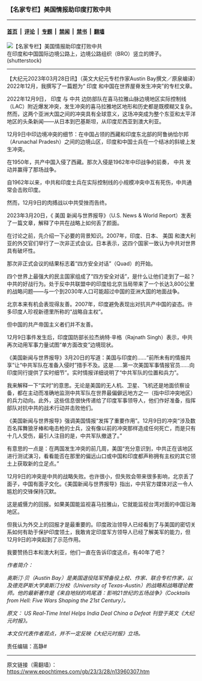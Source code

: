 ### 【名家专栏】美国情报助印度打败中共

---

#### [首页](../../../..?n13960307) &nbsp;|&nbsp; [评论](../../../../../epoch-comment?n13960307) &nbsp;|&nbsp; [专题](../../../../../epoch-special?n13960307) &nbsp;|&nbsp; [禁闻](../../../../../epoch-news?n13960307) &nbsp;|&nbsp; [禁书](../../../../../books?n13960307) &nbsp;|&nbsp; [翻墙](https://github.com/gfw-breaker/nogfw/blob/master/README.md?n13960307)


<div><img alt="【名家专栏】美国情报助印度打败中共" class="attachment-djy_600_400 size-djy_600_400 wp-post-image" src="https://i.epochtimes.com/assets/uploads/2023/03/id13960310-shutterstock_1460184188-600x400.jpg"/>
<div class="caption">
 在印度和中国国际边境公路上，边境公路组织（BRO）竖立的牌子。(shutterstock)
</div></div><hr/><div class="post_content" id="artbody" itemprop="articleBody">
 <!-- article content begin -->
 <p>
  【大纪元2023年03月28日讯】（英文大纪元专栏作家Austin Bay撰文／原泉编译）2022年12月，我撰写了一篇题为“
  <ok href="https://www.epochtimes.com/gb/tag/%E5%8D%B0%E5%BA%A6.html">
   印度
  </ok>
  和中国在世界屋脊发生冲突”的专栏文章。
 </p>
 <p>
  2022年12月9日，
  <ok href="https://www.epochtimes.com/gb/tag/%E5%8D%B0%E5%BA%A6.html">
   印度
  </ok>
  与
  <ok href="https://www.epochtimes.com/gb/tag/%E4%B8%AD%E5%85%B1.html">
   中共
  </ok>
  边防部队在喜马拉雅山脉边境地区实际控制线（LAC）附近爆发冲突，发生冲突的喜马拉雅地区地形和历史都是既模糊又复杂。然而，这两个亚洲大国之间的冲突具有全球意义，这场冲突成为整个东亚和太平洋地区的头条新闻——从日本到巴基斯坦，从印度尼西亚到澳大利亚。
 </p>
 <p>
  12月9日中印边境冲突的细节：在中国占领的西藏和印度东北部的阿鲁纳恰尔邦（Arunachal Pradesh）之间的边境山区，印度和中国士兵在一个结冰的斜坡上发生冲突。
 </p>
 <p>
  在1950年，共产中国入侵了西藏。那次入侵是1962年中印战争的前奏，
  <ok href="https://www.epochtimes.com/gb/tag/%E4%B8%AD%E5%85%B1.html">
   中共
  </ok>
  发动并赢得了那场战争。
 </p>
 <p>
  自1962年以来，中共和印度士兵在实际控制线的小规模冲突中互有死伤，中共通常会击败印度。
 </p>
 <p>
  然而，12月9日的肉搏战以中共受挫而告终。
 </p>
 <p>
  2023年3月20日，《
  <ok href="https://www.epochtimes.com/gb/tag/%E7%BE%8E%E5%9B%BD.html">
   美国
  </ok>
  新闻与世界报导》（U.S. News &amp; World Report）发表了一篇文章，解释了中共在战略上如何丢了颜面。
 </p>
 <p>
  在讨论之前，先介绍一下必要的背景知识。2007年，印度、日本、
  <ok href="https://www.epochtimes.com/gb/tag/%E7%BE%8E%E5%9B%BD.html">
   美国
  </ok>
  和澳大利亚的外交官们举行了一次非正式会议。日本表示，这四个国家一致认为中共对世界具有破坏性。
 </p>
 <p>
  那次非正式会议的结果标志着“四方安全对话”（Quad）的开始。
 </p>
 <p>
  四个世界上最强大的民主国家组成了“四方安全对话”，是什么让他们走到了一起？中共的好战行为。处于反中共联盟中的印度给北京当局带来了一个长达3,800公里的战略问题——与一个到2030年人口可能超过中国的亚洲大国的地面战争。
 </p>
 <p>
  北京本来有机会表现得友善。2007年，印度避免表现出对抗共产中国的姿态。许多印度人珍视新德里所称的“战略自主权”。
 </p>
 <p>
  但中国的共产帝国主义者们并不友善。
 </p>
 <p>
  12月9日事件发生后，印度国防部长拉杰纳特‧辛格（Rajnath Singh）表示，中共再次动用军事力量试图“单方面改变”边境现状。
 </p>
 <p>
  《美国新闻与世界报导》3月20日的写道：美国与印度的……“前所未有的情报共享”让“中共军队在准备入侵时”措手不及。这是……第一次美国军事情报官员……向印度同行提供了实时细节”。实时情报详细说明了“中共军队的位置和兵力”。
 </p>
 <p>
  我来解释一下“实时”的意思。无论是美国的无人机、卫星、飞机还是地面侦察设备，都在主动而准确地监测中共军队在世界最偏僻远地方之一（指中印冲突地区）的兵力动向。此外，这些信息很快传递给了印度军事领导人，他们作好准备，指挥部队对抗中共的战术行动并击败他们。
 </p>
 <p>
  《美国新闻与世界报导》强调美国情报“发挥了重要作用”。12月9日的冲突“涉及数百名挥舞狼牙棒和电击枪的士兵，没有像以前的冲突那样造成任何死亡，而是只有十几人受伤，最引人注目的是，中共军队撤退了。”
 </p>
 <p>
  有意思的一点是：在两国发生冲突的前几周，美国“充分意识到，中共正在该地区进行测试演习，看看能否在那里的偏远山口或中国和印度都声称拥有主权的其它领土上获取新的立足点。”
 </p>
 <p>
  12月9日的冲突是中共的战略失败。也许很小，但失败会带来很多影响，北京丢了面子，中国有面子文化。《美国新闻与世界报导》指出，中共官方媒体对这一令人尴尬的交锋保持沉默。
 </p>
 <p>
  这是威慑力的回报。如果美国能监视喜马拉雅山，它就能监视台湾对面的中国沿海地区。
 </p>
 <p>
  但我认为外交上的回报才是最重要的。印度政治领导人已经看到了与美国的密切关系如何有助于保护印度领土，我敢肯定印度军方领导人已经了解美军的能力，但12月9日的冲突起到了示范作用。
 </p>
 <p>
  我要赞扬日本和澳大利亚，他们一直在告诉印度这点，有40年了吧？
 </p>
 <p>
  <em>
   作者简介：
  </em>
 </p>
 <p>
  <em>
   奥斯汀‧贝（Austin Bay）是美国退役陆军预备役上校、作家、联合专栏作家，以及德克萨斯大学奥斯汀分校（University of Texas-Austin）的战略和战略理论教师。他的最新著作是《来自地狱的鸡尾酒：影响21世纪的五场战争》（Cocktails from Hell: Five Wars Shaping the 21st Century）。
  </em>
 </p>
 <p>
  <em>
   原文：
   <ok href="https://www.theepochtimes.com/us-real-time-intel-helps-india-deal-china-a-defeat_5141443.html">
    US Real-Time Intel Helps India Deal China a Defeat
   </ok>
   刊登于英文《大纪元时报》。
  </em>
 </p>
 <p>
  <em>
   本文仅代表作者观点，并不一定反映《大纪元时报》立场。
  </em>
 </p>
 <p>
  责任编辑：高静#
 </p>
 <!-- article content end -->
 <div id="below_article_ad">
 </div>
</div>


---

原文链接（需翻墙）：https://www.epochtimes.com/gb/23/3/28/n13960307.htm